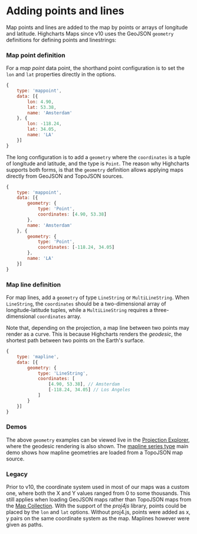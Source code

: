 Adding points and lines
===

Map points and lines are added to the map by points or arrays of longitude and latitude. Highcharts Maps since v10 uses the GeoJSON `geometry` definitions for defining points and linestrings:

### Map point definition

For a _map point_ data point, the shorthand point configuration is to set the `lon` and `lat` properties directly in the options.

```js
{
    type: 'mappoint',
    data: [{
        lon: 4.90,
        lat: 53.38,
        name: 'Amsterdam'
    }, {
        lon: -118.24,
        lat: 34.05,
        name: 'LA'
    }]
}
```

The long configuration is to add a `geometry` where the `coordinates` is a tuple of longitude and latitude, and the type is `Point`. The reason why Highcharts supports both forms, is that the `geometry` definition allows applying maps directly from GeoJSON and TopoJSON sources.

```js
{
    type: 'mappoint',
    data: [{
        geometry: {
            type: 'Point',
            coordinates: [4.90, 53.38]
        },
        name: 'Amsterdam'
    }, {
        geometry: {
            type: 'Point',
            coordinates: [-118.24, 34.05]
        },
        name: 'LA'
    }]
}
```

### Map line definition

For map lines, add a `geometry` of type `LineString` or `MultiLineString`. When `LineString`, the `coordinates` should be a two-dimensional array of longitude-latitude tuples, while a `MultiLineString` requires a three-dimensional `coordinates` array.

Note that, depending on the projection, a map line between two points may render as a curve. This is because Highcharts renders the _geodesic_, the shortest path between two points on the Earth's surface.

```js
{
    type: 'mapline',
    data: [{
        geometry: {
            type: 'LineString',
            coordinates: [
                [4.90, 53.38], // Amsterdam
                [-118.24, 34.05] // Los Angeles
            ]
        }
    }]
}
```

### Demos

The above `geometry` examples can be viewed live in the [Projection Explorer](https://jsfiddle.net/gh/get/library/pure/highcharts/highcharts/tree/master/samples/maps/demo/projection-explorer/), where the geodesic rendering is also shown. The [mapline series type](https://jsfiddle.net/gh/get/library/pure/highcharts/highcharts/tree/master/samples/maps/chart/type-mapline/) main demo shows how mapline geometries are loaded from a TopoJSON map source.


### Legacy
Prior to v10, the coordinate system used in most of our maps was a custom one, where both the X and Y values ranged from 0 to some thousands. This still applies when loading GeoJSON maps rather than TopoJSON maps from the [Map Collection](https://code.highcharts.com/mapdata/). With the support of the _proj4js_ library, points could be placed by the `lon` and `lat` options. Without proj4.js, points were added as x, y pairs on the same coordinate system as the map. Maplines however were given as paths.